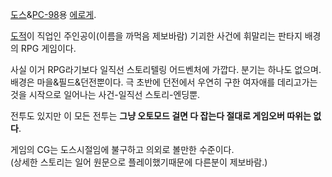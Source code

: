 [도스](%EB%8F%84%EC%8A%A4.md)&[PC-98](PC-98.md)용
[에로게](%EC%97%90%EB%A1%9C%EA%B2%8C.md).

[도적](%EB%8F%84%EC%A0%81.md)이 직업인 주인공이(이름을 까먹음 제보바람) 기괴한 사건에 휘말리는 판타지 배경의
RPG 게임이다.

사실 이거 RPG라기보다 일직선 스토리텔링 어드벤처에 가깝다. 분기는 하나도 없으며. 배경은 마을&필드&던전뿐이다. 극 초반에 던전에서
우연히 구한 여자애를 데리고가는것을 시작으로 일어나는 사건-일직선 스토리-엔딩뿐.  

전투도 있지만 이 모든 전투는 **그냥 오토모드 걸면 다 잡는다 절대로 게임오버 따위는 없다**.

게임의 CG는 도스시절임에 불구하고 의외로 볼만한 수준이다.  
(상세한 스토리는 일어 원문으로 플레이했기때문에 다른분이 제보바람.)

